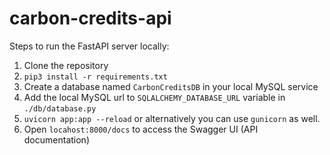 # carbon-credits-api

Steps to run the FastAPI server locally:

1. Clone the repository
2. `pip3 install -r requirements.txt`
3. Create a database named `CarbonCreditsDB` in your local MySQL service
4. Add the local MySQL url to `SQLALCHEMY_DATABASE_URL` variable in `./db/database.py`
5. `uvicorn app:app --reload` or alternatively you can use `gunicorn` as well.
6. Open `locahost:8000/docs` to access the Swagger UI (API documentation)
